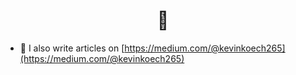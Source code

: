 <h1 align="center">👋</h1>




- 📝 I also write articles on [https://medium.com/@kevinkoech265](https://medium.com/@kevinkoech265)


